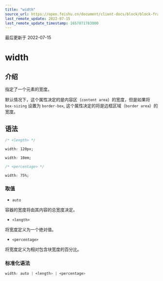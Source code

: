 ```yaml
---
title: "width"
source_url: https://open.feishu.cn/document/client-docs/block/block-frame/code-components-and-structure/view-layer/ttss/attributes/box-model/width
last_remote_update: 2022-07-15
last_remote_update_timestamp: 1657871783000
---
```

最后更新于 2022-07-15

# width

## 介绍

指定了一个元素的宽度。

默认情况下，这个属性决定的是内容区（`content area`）的宽度，但是如果将 `box-sizing` 设置为 `border-box`, 这个属性决定的将是边框区域（`border area`）的宽度。

## 语法

```css
/* <length> */

width: 120px;

width: 10em;

/* <percentage> */

width: 75%;
```

### 取值

-   `auto`

容器的宽度将由其内容的总宽度决定。

-   `<length>`

将宽度定义为一个绝对值。

-   `<percentage>`

将宽度定义为相对包含块宽度的百分比。

### 标准化语法

```css
width: auto | <length> | <percentage>
```
